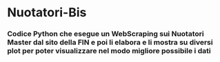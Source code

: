 # Nuotatori-Bis

### Codice Python che esegue un WebScraping sui Nuotatori Master dal sito della FIN e poi li elabora e li mostra su diversi plot per poter visualizzare nel modo migliore possibile i dati
